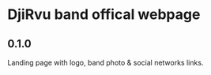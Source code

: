  # DjiRvu band offical webpage

 ## 0.1.0

 Landing page with logo, band photo & social networks links.
